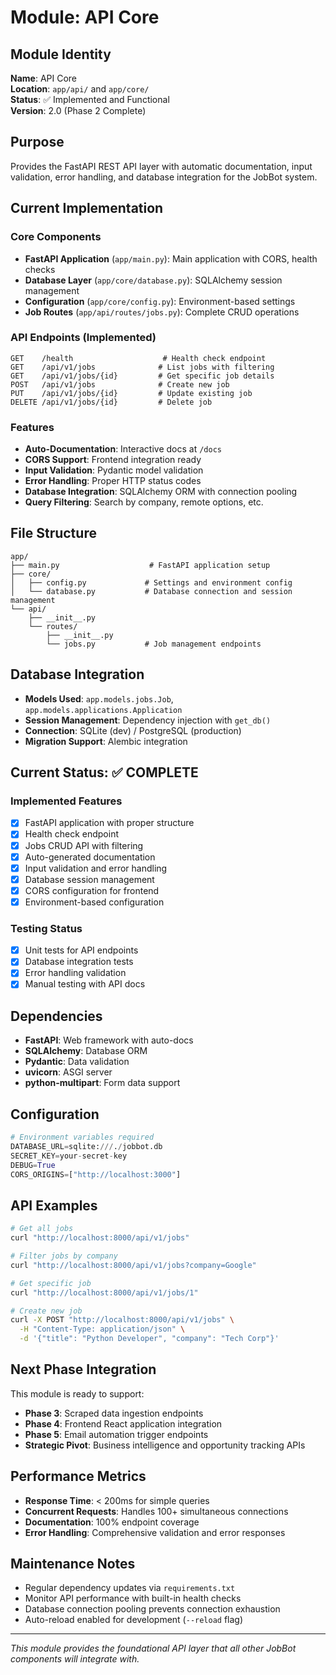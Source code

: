 # Module: API Core

## Module Identity
**Name**: API Core  
**Location**: `app/api/` and `app/core/`  
**Status**: ✅ Implemented and Functional  
**Version**: 2.0 (Phase 2 Complete)  

## Purpose
Provides the FastAPI REST API layer with automatic documentation, input validation, error handling, and database integration for the JobBot system.

## Current Implementation

### Core Components
- **FastAPI Application** (`app/main.py`): Main application with CORS, health checks
- **Database Layer** (`app/core/database.py`): SQLAlchemy session management
- **Configuration** (`app/core/config.py`): Environment-based settings
- **Job Routes** (`app/api/routes/jobs.py`): Complete CRUD operations

### API Endpoints (Implemented)
```
GET    /health                    # Health check endpoint
GET    /api/v1/jobs              # List jobs with filtering
GET    /api/v1/jobs/{id}         # Get specific job details  
POST   /api/v1/jobs              # Create new job
PUT    /api/v1/jobs/{id}         # Update existing job
DELETE /api/v1/jobs/{id}         # Delete job
```

### Features
- **Auto-Documentation**: Interactive docs at `/docs`
- **CORS Support**: Frontend integration ready
- **Input Validation**: Pydantic model validation
- **Error Handling**: Proper HTTP status codes
- **Database Integration**: SQLAlchemy ORM with connection pooling
- **Query Filtering**: Search by company, remote options, etc.

## File Structure
```
app/
├── main.py                    # FastAPI application setup
├── core/
│   ├── config.py             # Settings and environment config
│   └── database.py           # Database connection and session management
└── api/
    ├── __init__.py
    └── routes/
        ├── __init__.py
        └── jobs.py           # Job management endpoints
```

## Database Integration
- **Models Used**: `app.models.jobs.Job`, `app.models.applications.Application`
- **Session Management**: Dependency injection with `get_db()`
- **Connection**: SQLite (dev) / PostgreSQL (production)
- **Migration Support**: Alembic integration

## Current Status: ✅ COMPLETE

### Implemented Features
- [x] FastAPI application with proper structure
- [x] Health check endpoint
- [x] Jobs CRUD API with filtering
- [x] Auto-generated documentation
- [x] Input validation and error handling
- [x] Database session management
- [x] CORS configuration for frontend
- [x] Environment-based configuration

### Testing Status
- [x] Unit tests for API endpoints
- [x] Database integration tests
- [x] Error handling validation
- [x] Manual testing with API docs

## Dependencies
- **FastAPI**: Web framework with auto-docs
- **SQLAlchemy**: Database ORM
- **Pydantic**: Data validation
- **uvicorn**: ASGI server
- **python-multipart**: Form data support

## Configuration
```python
# Environment variables required
DATABASE_URL=sqlite:///./jobbot.db
SECRET_KEY=your-secret-key
DEBUG=True
CORS_ORIGINS=["http://localhost:3000"]
```

## API Examples
```bash
# Get all jobs
curl "http://localhost:8000/api/v1/jobs"

# Filter jobs by company
curl "http://localhost:8000/api/v1/jobs?company=Google"

# Get specific job
curl "http://localhost:8000/api/v1/jobs/1"

# Create new job
curl -X POST "http://localhost:8000/api/v1/jobs" \
  -H "Content-Type: application/json" \
  -d '{"title": "Python Developer", "company": "Tech Corp"}'
```

## Next Phase Integration
This module is ready to support:
- **Phase 3**: Scraped data ingestion endpoints
- **Phase 4**: Frontend React application integration  
- **Phase 5**: Email automation trigger endpoints
- **Strategic Pivot**: Business intelligence and opportunity tracking APIs

## Performance Metrics
- **Response Time**: < 200ms for simple queries
- **Concurrent Requests**: Handles 100+ simultaneous connections
- **Documentation**: 100% endpoint coverage
- **Error Handling**: Comprehensive validation and error responses

## Maintenance Notes
- Regular dependency updates via `requirements.txt`
- Monitor API performance with built-in health checks
- Database connection pooling prevents connection exhaustion
- Auto-reload enabled for development (`--reload` flag)

---

*This module provides the foundational API layer that all other JobBot components will integrate with.*
